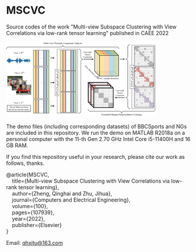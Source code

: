 # MSCVC
Source codes of the work "Multi-view Subspace Clustering with View Correlations via low-rank tensor learning" published in CAEE 2022

<img src="./Flowchart_MSCVC.png" width="80%">

The demo files (including corresponding datasets) of BBCSports and NGs are included in this repository. We run the demo on MATLAB R2018a on a personal computer with the 11-th Gen 2.70 GHz Intel Core i5-11400H and 16 GB RAM.

If you find this repository useful in your research, please cite our work as follows, thanks.

@article\{MSCVC,<br/>
      &nbsp;&nbsp;&nbsp;&nbsp;title=\{Multi-view Subspace Clustering with View Correlations via low-rank tensor learning\},<br/>
      &nbsp;&nbsp;&nbsp;&nbsp;author=\{Zheng, Qinghai and Zhu, Jihua\},<br/>
      &nbsp;&nbsp;&nbsp;&nbsp;journal=\{Computers and Electrical Engineering\},<br/>
      &nbsp;&nbsp;&nbsp;&nbsp;volume=\{100\},<br/>
      &nbsp;&nbsp;&nbsp;&nbsp;pages=\{107939\},<br/>
      &nbsp;&nbsp;&nbsp;&nbsp;year=\{2022\},<br/>
      &nbsp;&nbsp;&nbsp;&nbsp;publisher=\{Elsevier\}<br/>
\}<br/>

Email: qhxjtu@163.com
